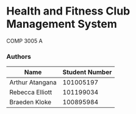 # Health and Fitness Club Management System

COMP 3005 A

### Authors

|      Name        | Student Number |
| ---------------- | -------------- |
| Arthur Atangana  | 101005197      |
| Rebecca Elliott  | 101199034      |
| Braeden Kloke    | 100895984      |
